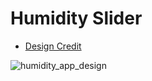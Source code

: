 # Humidity Slider

- [Design Credit](https://dribbble.com/shots/6315218-IoT-Humidity-App-Slider)

![humidity_app_design](https://user-images.githubusercontent.com/31367048/148647044-81a07c76-da6b-4959-b443-6d38dde7b24b.gif)
